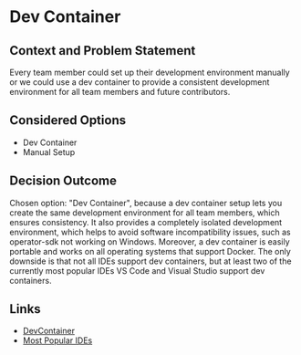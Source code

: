 # Dev Container

## Context and Problem Statement

Every team member could set up their development environment manually or we could use a dev container to provide a consistent development environment for all team members and future contributors.

## Considered Options

* Dev Container
* Manual Setup

## Decision Outcome

Chosen option: "Dev Container", because a dev container setup lets you create the same development environment for all team members, which ensures consistency. It also provides a completely isolated development environment, which helps to avoid software incompatibility issues, such as operator-sdk not working on Windows. Moreover, a dev container is easily portable and works on all operating systems that support Docker.
The only downside is that not all IDEs support dev containers, but at least two of the currently most popular IDEs VS Code and Visual Studio support dev containers.

## Links

* [DevContainer](http://bit.ly/3TQ8zhx)
* [Most Popular IDEs](https://survey.stackoverflow.co/2023/#most-popular-technologies-new-collab-tools)
